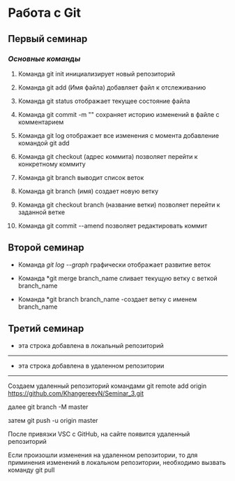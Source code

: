 # Работа с Git

## Первый семинар

### *Основные команды*

1. Команда git init инициализирует новый репозиторий

2. Команда git add (Имя файла) добавляет файл к отслеживанию

3. Команда git status отображает текущее состояние файла

4. Команда git commit -m "" сохраняет историю изменений в файле с комментарием

5. Команда git log отображает все изменения с момента добавление командой git add 

6. Команда git checkout (адрес коммита) позволяет перейти к конкретному коммиту

7. Команда git branch выводит список веток

8. Команда git branch (имя) создает новую ветку

9. Команда git checkout branch (название ветки) позволяет перейти к заданной ветке

10. Команда git commit --amend позволяет редактировать коммит 

## Второй семинар 

* Команда *git log --graph* графически отображает развитие веток


* Команда *git merge branch_name сливает текущую ветку с веткой branch_name

* Команда *git branch branch_name -создает ветку с именем branch_name


## Третий семинар

* эта строка добавлена в локальный репозиторий
____

* эта строка добавлена в удаленном репозитории
____
Создаем удаленный репозиторий командами  git remote add origin https://github.com/KhangereevN/Seminar_3.git

далее git branch -M master

затем git push -u origin master

После привязки VSC с GitHub, на сайте появится удаленный репозиторий

Если произошли изменения на удаленном репозитории, то для приминения изменений в локальном репозитории, необходимо вызвать команду git pull